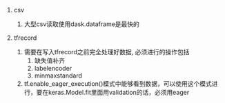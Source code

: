 <!--
 * @Author: your name
 * @Date: 2020-06-10 14:43:23
 * @LastEditTime: 2020-06-11 15:21:33
 * @LastEditors: Please set LastEditors
 * @Description: In User Settings Edit
 * @FilePath: /DeepCTR/笔记/数据处理指南.md
--> 
1. csv 
    1. 大型csv读取使用dask.dataframe是最快的

2. tfrecord
    1. 需要在写入tfrecord之前完全处理好数据, 必须进行的操作包括
        1. 缺失值补齐
        2. labelencoder
        3. minmaxstandard
    2. tf.enable_eager_execution()模式中能够看到数据，可以使用这个模式进行，要在keras.Model.fit里面用validation的话，必须用eager
    

